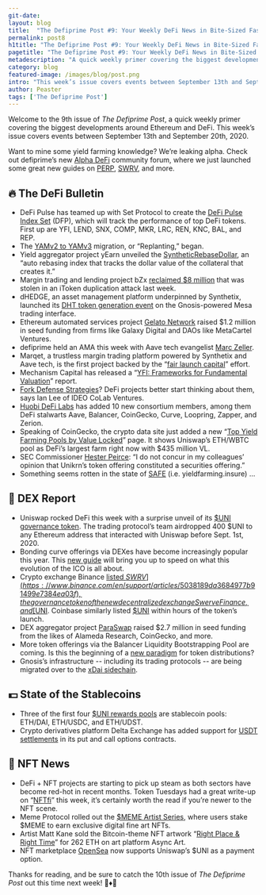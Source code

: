 ```yaml
---
git-date:
layout: blog
title:  "The Defiprime Post #9: Your Weekly DeFi News in Bite-Sized Fashion"
permalink: post8
h1title: "The Defiprime Post #9: Your Weekly DeFi News in Bite-Sized Fashion"
pagetitle: "The Defiprime Post #9: Your Weekly DeFi News in Bite-Sized Fashion"
metadescription: "A quick weekly primer covering the biggest developments around Ethereum and DeFi. This week’s issue covers events between September 13th and September 20th, 2020"
category: blog
featured-image: /images/blog/post.png
intro: "This week’s issue covers events between September 13th and September 20th, 2020"
author: Peaster
tags: ['The Defiprime Post']
---
```

Welcome to the 9th issue of _The Defiprime Post_, a quick weekly primer covering the biggest developments around Ethereum and DeFi. This week’s issue covers events between September 13th and September 20th, 2020.

Want to mine some yield farming knowledge? We’re leaking alpha. Check out defiprime’s new [Alpha DeFi](https://alpha.defiprime.com/c/yield-farming/6) community forum, where we just launched some great new guides on [PERP](https://alpha.defiprime.com/t/perp-usdc-lp-reward-program/477), [SWRV](https://alpha.defiprime.com/t/yield-farming-with-swerve/339), and more.

## 🔥 The DeFi Bulletin

*   DeFi Pulse has teamed up with Set Protocol to create the [DeFi Pulse Index Set](https://medium.com/set-protocol/introducing-the-defi-pulse-index-on-tokensets-79f87c6b295b) (DFP), which will track the performance of top DeFi tokens. First up are YFI, LEND, SNX, COMP, MKR, LRC, REN, KNC, BAL, and REP. 
*   The [YAMv2 to YAMv3](https://medium.com/yam-finance/yam-replanting-migration-and-launch-997b4848b8d8) migration, or “Replanting,” began. 
*   Yield aggregator project yEarn unveiled the [SyntheticRebaseDollar](https://medium.com/iearn/introducing-syntheticrebasedollar-a-credit-based-rebase-index-7e6e0ce7c24), an “auto rebasing index that tracks the dollar value of the collateral that creates it.”
*   Margin trading and lending project bZx [reclaimed $8 million](https://www.coindesk.com/bzx-reclaims-8m-hack) that was stolen in an iToken duplication attack last week. 
*   dHEDGE, an asset management platform underpinned by Synthetix, launched its [DHT token generation event](https://medium.com/dhedge-org/dht-token-generation-event-e0af6eb6b10) on the Gnosis-powered Mesa trading interface. 
*   Ethereum automated services project [Gelato Network](https://www.theblockcrypto.com/linked/77800/gelato-defi-ethereum-seed-funding) raised $1.2 million in seed funding from firms like Galaxy Digital and DAOs like MetaCartel Ventures. 
*   defiprime held an AMA this week with Aave tech evangelist [Marc Zeller](https://www.youtube.com/watch?v=PZ_H7W71A08). 
*   Marqet, a trustless margin trading platform powered by Synthetix and Aave tech, is the first project backed by the “[fair launch capital](https://medium.com/marqet/marqet-margin-trade-any-synthetic-asset-7755d6bda051)” effort. 
*   Mechanism Capital has released a “[YFI: Frameworks for Fundamental Valuation](https://www.mechanism.capital/yfi-frameworks-for-fundamental-valuation/)” report.
*   [Fork Defense Strategies](https://bankless.substack.com/p/fork-defense-strategies-in-defi)? DeFi projects better start thinking about them, says Ian Lee of IDEO CoLab Ventures. 
*   [Huobi DeFi Labs](https://cointelegraph.com/news/curve-aave-synthetix-and-7-others-join-global-defi-alliance) has added 10 new consortium members, among them DeFi stalwarts Aave, Balancer, CoinGecko, Curve, Loopring, Zapper, and Zerion. 
*   Speaking of CoinGecko, the crypto data site just added a new “[Top Yield Farming Pools by Value Locked](https://www.coingecko.com/en/yield-farming)” page. It shows Uniswap’s ETH/WBTC pool as DeFi’s largest farm right now with $435 million VL. 
*   SEC Commissioner [Hester Peirce](https://www.sec.gov/news/public-statement/peirce-statement-settlement-charging-token-issuer): “I do not concur in my colleagues’ opinion that Unikrn’s token offering constituted a securities offering.”
*   Something seems rotten in the state of [SAFE](https://www.twitlonger.com/show/n_1srdbpi) (i.e. yieldfarming.insure) ...


## 💱 DEX Report

*   Uniswap rocked DeFi this week with a surprise unveil of its [$UNI governance token](https://uniswap.org/blog/uni/). The trading protocol’s team airdropped 400 $UNI to any Ethereum address that interacted with Uniswap before Sept. 1st, 2020. 
*   Bonding curve offerings via DEXes have become increasingly popular this year. This [new guide](https://www.theblockcrypto.com/linked/77800/gelato-defi-ethereum-seed-funding) will bring you up to speed on what this evolution of the ICO is all about.
*   Crypto exchange Binance [listed $SWRV](https://www.binance.com/en/support/articles/5038189da3684977b91499e7384ea03f), the governance token of the new decentralized exchange Swerve Finance, and [$UNI](https://www.binance.com/en/support/articles/64d3dbe17d114c24b6c0007f48459f5f). Coinbase similarly listed [$UNI](https://blog.coinbase.com/uniswap-uni-is-launching-on-coinbase-pro-ebcbb0b5d097) within hours of the token’s launch. 
*   DEX aggregator project [ParaSwap](https://www.coindesk.com/paraswap-defi-dex-aggregator-seed-round) raised $2.7 million in seed funding from the likes of Alameda Research, CoinGecko, and more. 
*   More token offerings via the Balancer Liquidity Bootstrapping Pool are coming. Is this the beginning of a [new paradigm](https://medium.com/balancer-protocol/a-new-paradigm-for-token-distribution-c82de13626bb) for token distributions?
*   Gnosis’s infrastructure -- including its trading protocols -- are being migrated over to the [xDai sidechain](https://blog.gnosis.pm/gnosis-protocol-and-xdai-partnership-1de0e48fb14b). 


## 💵 State of the Stablecoins

*   Three of the first four [$UNI rewards pools](https://app.uniswap.org/#/uni) are stablecoin pools: ETH/DAI, ETH/USDC, and ETH/UDST. 
*   Crypto derivatives platform Delta Exchange has added support for [USDT settlements](https://www.coindesk.com/delta-exchange-options) in its put and call options contracts. 


## 💎 NFT News

*   DeFi + NFT projects are starting to pick up steam as both sectors have become red-hot in recent months. Token Tuesdays had a great write-up on “[NFTfi](https://tokentuesdays.substack.com/p/defi-x-nfts-nftfi)” this week, it’s certainly worth the read if you’re newer to the NFT scene. 
*   Meme Protocol rolled out the [$MEME Artist Series](https://medium.com/@dontbuymeme/introducing-the-meme-artist-series-first-drop-with-sven-eberwein-2c4b76c2220d), where users stake $MEME to earn exclusive digital fine art NFTs. 
*   Artist Matt Kane sold the Bitcoin-theme NFT artwork “[Right Place & Right Time](https://twitter.com/AsyncArt/status/1306821324929527812)” for 262 ETH on art platform Async Art. 
*   NFT marketplace [OpenSea](https://twitter.com/opensea/status/1307366891116212225) now supports Uniswap’s $UNI as a payment option.

Thanks for reading, and be sure to catch the 10th issue of _The_ _Defiprime Post_ out this time next week! 👋♦️👋
